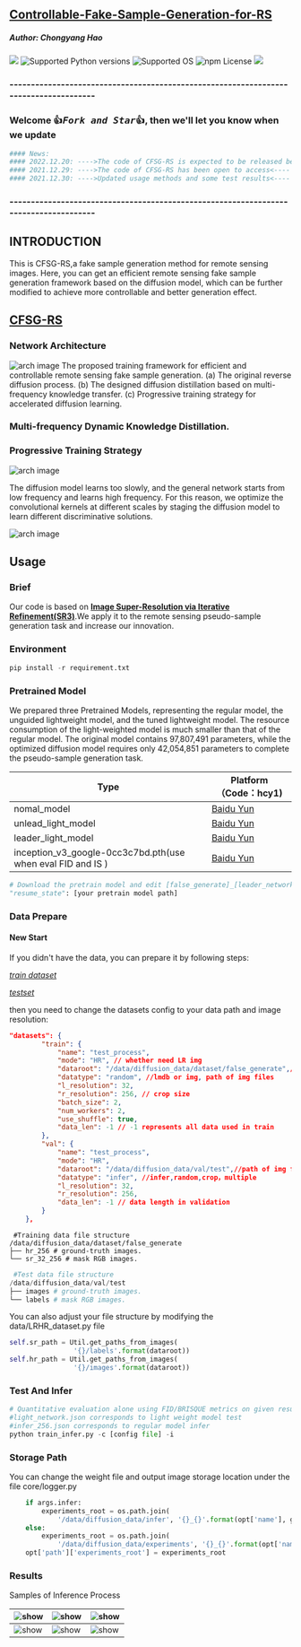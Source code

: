 ## [Controllable-Fake-Sample-Generation-for-RS](https://github.com/xiaoyuan1996/Controllable-Fake-Sample-Generation-for-RS)

##### Author: Chongyang Hao

<a href="https://github.com/xiaoyuan1996/Controllable-Fake-Sample-Generation-for-RS"><img src="https://travis-ci.org/Cadene/block.bootstrap.pytorch.svg?branch=master"/></a>
![Supported Python versions](https://img.shields.io/badge/python-3.7-blue.svg)
![Supported OS](https://img.shields.io/badge/Supported%20OS-Linux-yellow.svg)
![npm License](https://img.shields.io/npm/l/mithril.svg)
<a href="https://pypi.org/project/mitype/"><img src="https://img.shields.io/pypi/v/mitype.svg"></a>



### -------------------------------------------------------------------------------------

### Welcome :+1:_<big>`Fork and Star`</big>_:+1:, then we'll let you know when we update

```bash
#### News:
#### 2022.12.20: ---->The code of CFSG-RS is expected to be released before next year<----
#### 2021.12.29: ---->The code of CFSG-RS has been open to access<----
#### 2021.12.30: ---->Updated usage methods and some test results<----
```

### -------------------------------------------------------------------------------------

## INTRODUCTION

This is CFSG-RS,a fake sample generation method for remote sensing images.
Here, you can get an efficient remote sensing fake sample generation  framework based on the diffusion model, which can be further modified to achieve more controllable and better generation effect.


##

## [CFSG-RS](Controllable-Fake-Sample-Generation-for-RS/README.md)

### Network Architecture

![arch image](./figures/framework-RS.jpg)
The proposed training framework for efficient and controllable remote sensing fake sample generation.
  (a) The original reverse diffusion process.
  (b) The designed diffusion distillation based on multi-frequency knowledge transfer.
  (c) Progressive training strategy for accelerated diffusion learning.

### Multi-frequency Dynamic Knowledge Distillation.

### Progressive Training Strategy

![arch image](./figures/freq.png)

The diffusion model learns too slowly, and the general network starts from low frequency and learns high frequency. For this reason, we optimize the convolutional kernels at different scales by staging the diffusion model to learn different discriminative solutions.

![arch image](./figures/compare_strategy.jpg)

## Usage

### Brief

Our code is based on [**Image Super-Resolution via Iterative Refinement(SR3)**](https://github.com/Janspiry/Image-Super-Resolution-via-Iterative-Refinement ).We apply it to the remote sensing pseudo-sample generation task and increase our innovation.

### Environment

```python
pip install -r requirement.txt
```

### Pretrained Model

We prepared three Pretrained Models, representing the regular model, the unguided lightweight model, and the tuned lightweight model. The resource consumption of the light-weighted model is much smaller than that of the regular model. The original model contains 97,807,491 parameters, while the optimized diffusion model requires only 42,054,851 parameters to complete the pseudo-sample generation task.

| Type                                                        | Platform（Code：hcy1)                                        |
| ----------------------------------------------------------- | ------------------------------------------------------------ |
| nomal_model                                                 | [Baidu Yun](https://pan.baidu.com/s/196aCOl0bluVj59swXMcF9w) |
| unlead_light_model                                          | [Baidu Yun]( https://pan.baidu.com/s/1DbdMx6IIbHainnZNUh2nBw) |
| leader_light_model                                          | [Baidu Yun](https://pan.baidu.com/s/1Z9JvrpfQjBd1JnmS4CdgFg) |
| inception_v3_google-0cc3c7bd.pth(use when eval FID and IS ) | [Baidu Yun](https://pan.baidu.com/s/1WriiaR156IQGQpJdsCQyNw) |

```python
# Download the pretrain model and edit [false_generate]_[leader_network].json about "resume_state":
"resume_state": [your pretrain model path]
```

### Data Prepare

#### New Start

If you didn't have the data, you can prepare it by following steps:

*[train dataset]()*

[*testset*]()

then you need to change the datasets config to your data path and image resolution: 

```json
"datasets": {
        "train": {
            "name": "test_process",
            "mode": "HR", // whether need LR img
            "dataroot": "/data/diffusion_data/dataset/false_generate",//train dastset root path
            "datatype": "random", //lmdb or img, path of img files
            "l_resolution": 32,
            "r_resolution": 256, // crop size
            "batch_size": 2,
            "num_workers": 2,
            "use_shuffle": true,
            "data_len": -1 // -1 represents all data used in train
        },
        "val": {
            "name": "test_process",
            "mode": "HR",
            "dataroot": "/data/diffusion_data/val/test",//path of img files
            "datatype": "infer", //infer,random,crop，multiple
            "l_resolution": 32,
            "r_resolution": 256,
            "data_len": -1 // data length in validation
        }
    },
```

```shell
 #Training data file structure
/data/diffusion_data/dataset/false_generate
├── hr_256 # ground-truth images.
└── sr_32_256 # mask RGB images.
```

```python
 #Test data file structure
/data/diffusion_data/val/test
├── images # ground-truth images.
└── labels # mask RGB images.
```

You can also adjust your file structure by modifying the data/LRHR_dataset.py file

```python
self.sr_path = Util.get_paths_from_images(
                '{}/labels'.format(dataroot))
self.hr_path = Util.get_paths_from_images(
                '{}/images'.format(dataroot))
```

### Test And Infer

```python
# Quantitative evaluation alone using FID/BRISQUE metrics on given result root
#light_network.json corresponds to light weight model test
#infer_256.json corresponds to regular model infer
python train_infer.py -c [config file] -i
```

### Storage Path

You can change the weight file and output image storage location under the file core/logger.py

```python
    if args.infer:
        experiments_root = os.path.join(
            '/data/diffusion_data/infer', '{}_{}'.format(opt['name'], get_timestamp()))
    else:
        experiments_root = os.path.join(
            '/data/diffusion_data/experiments', '{}_{}'.format(opt['name'], get_timestamp()))
    opt['path']['experiments_root'] = experiments_root
```

### Results

Samples of Inference Process

| <img src="./misc/0_32_sr_process.png" alt="show" style="zoom:90%;" /> | <img src="./misc/0_64_sr_process.png" alt="show" style="zoom:90%;" /> | <img src="./misc/0_111_sr_process.png" alt="show" style="zoom:90%;" /> |
| ------------------------------------------------------------ | ------------------------------------------------------------ | ------------------------------------------------------------ |
| <img src="./misc/0_142_sr_process.png" alt="show" style="zoom:90%;" /> | <img src="./misc/0_425_sr_process.png" alt="show" style="zoom:90%;" /> | <img src="./misc/0_435_sr_process.png" alt="show" style="zoom:90%;" /> |

